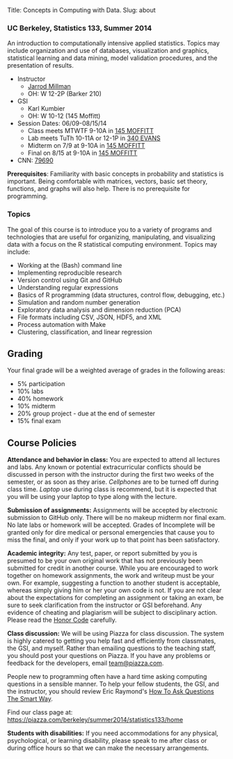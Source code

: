 Title: Concepts in Computing with Data.
Slug: about

### UC Berkeley, Statistics 133, Summer 2014

An introduction to computationally intensive applied statistics. Topics may
include organization and use of databases, visualization and graphics,
statistical learning and data mining, model validation procedures, and the
presentation of results.

* Instructor
    * [Jarrod Millman](http://jarrodmillman.com)
    * OH: W 12-2P (Barker 210)
* GSI
    * Karl Kumbier 
    * OH: W 10-12 (145 Moffitt)
* Session Dates: 06/09-08/15/14
    * Class meets MTWTF 9-10A in [145 MOFFITT](https://www.google.com/maps/place/Moffitt+Undergraduate+Library)
    * Lab meets TuTh 10-11A or 12-1P in [340 EVANS](https://maps.google.com/maps?q=340+evans+statistics+berkeley+ca&hl=en&sll=37.8757,-122.25631&sspn=0.01045,0.021136&t=h&hq=340+evans+statistics+berkeley+ca&z=16)
    * Midterm on 7/9 at 9-10A in [145 MOFFITT](https://www.google.com/maps/place/Moffitt+Undergraduate+Library)
    * Final on 8/15 at 9-10A in [145 MOFFITT](https://www.google.com/maps/place/Moffitt+Undergraduate+Library)
* CNN: [79690](http://osoc.berkeley.edu/OSOC/osoc?p_ccn=79690&p_term=SU)


**Prerequisites**: Familiarity with basic concepts in probability and
statistics is important.  Being comfortable with matrices, vectors, basic set
theory, functions, and graphs will also help.  There is no prerequisite for
programming.

### Topics

The goal of this course is to introduce you to a variety of programs and
technologies that are useful for organizing, manipulating, and visualizing data
with a focus on the R statistical computing environment.  Topics may include:

* Working at the (Bash) command line
* Implementing reproducible research
* Version control using Git and GitHub
* Understanding regular expressions
* Basics of R programming (data structures, control flow, debugging, etc.)
* Simulation and random number generation
* Exploratory data analysis and dimension reduction (PCA)
* File formats including CSV, JSON, HDF5, and XML
* Process automation with Make
* Clustering, classification, and linear regression

## Grading

Your final grade will be a weighted average of grades in the following areas:

* 5% participation
* 10% labs
* 40% homework
* 10% midterm
* 20% group project - due at the end of semester
* 15% final exam

## Course Policies

**Attendance and behavior in class:** You are expected to attend all lectures
and labs.  Any known or potential extracurricular conflicts should be discussed
in person with the instructor during the first two weeks of the semester, or as
soon as they arise. *Cellphones* are to be turned off during class time.
*Laptop* use during class is recommend, but it is expected that you will be
using your laptop to type along with the lecture.

**Submission of assignments:** Assignments will be accepted by electronic
submission to GitHub only.  There will be no makeup midterm nor final exam. No
late labs or homework will be accepted.  Grades of Incomplete will be granted
only for dire medical or personal emergencies that cause you to miss the final,
and only if your work up to that point has been satisfactory.

**Academic integrity:** Any test, paper, or report submitted by you is presumed
to be your own original work that has not previously been submitted for credit
in another course. While you are encouraged to work together on homework
assignments, the work and writeup must be your own. For example, suggesting a
function to another student is acceptable, whereas simply giving him or her
your own code is not.  If you are not clear about the expectations for
completing an assignment or taking an exam, be sure to seek clarification from
the instructor or GSI beforehand. Any evidence of cheating and plagiarism will
be subject to disciplinary action.  Please read the [Honor
Code](http://asuc.org/honorcode/index.php) carefully.

**Class discussion:**  We will be using Piazza for class discussion.
The system is highly catered to getting you help fast and efficiently from
classmates, the GSI, and myself. Rather than emailing questions to the teaching
staff, you should post your questions on Piazza. If you have any
problems or feedback for the developers, email team@piazza.com.

People new to programming often have a hard time asking computing questions
in a sensible manner.  To help your fellow students, the GSI, and the instructor,
you should review Eric Raymond's [How To Ask Questions The Smart
Way](http://www.catb.org/esr/faqs/smart-questions.html).

Find our class page at: https://piazza.com/berkeley/summer2014/statistics133/home

**Students with disabilities:** If you need accommodations for any physical,
psychological, or learning disability, please speak to me after class or during
office hours so that we can make the necessary arrangements.
